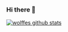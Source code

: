 ### Hi there 👋

[![wolffes github stats](https://github-readme-stats.vercel.app/api?username=wolffe&&count_private=true&show_icons=true&theme=synthwave&border_radius=0&hide_border=true)](https://github.com/anuraghazra/github-readme-stats)



<!--
**wolffe/wolffe** is a ✨ _special_ ✨ repository because its `README.md` (this file) appears on your GitHub profile.

Here are some ideas to get you started:

- 🔭 I’m currently working on ...
- 🌱 I’m currently learning ...
- 👯 I’m looking to collaborate on ...
- 🤔 I’m looking for help with ...
- 💬 Ask me about ...
- 📫 How to reach me: ...
- 😄 Pronouns: ...
- ⚡ Fun fact: ...
-->
